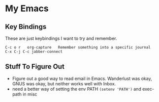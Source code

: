 My Emacs
========

## Key Bindings

These are just keybindings I want to try and remember.

    C-c o r   org-capture   Remember something into a specific journal
    C-x C-j C-c jabber-connect

## Stuff To Figure Out

- Figure out a good way to read email in Emacs. Wanderlust was okay, GNUS was okay, but neither works well with Inbox.
- need a better way of setting the env PATH `(setenv 'PATH')` and exec-path in misc

